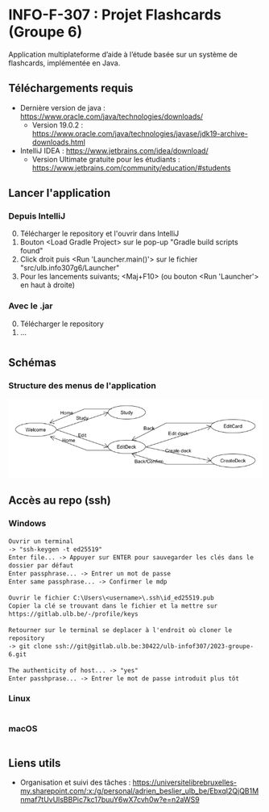 # INFO-F-307 : Projet Flashcards (Groupe 6)
Application multiplateforme d’aide à l’étude basée sur un système de flashcards, implémentée en Java.

## Téléchargements requis
* Dernière version de java : https://www.oracle.com/java/technologies/downloads/
  * Version 19.0.2 : https://www.oracle.com/java/technologies/javase/jdk19-archive-downloads.html
* IntelliJ IDEA : https://www.jetbrains.com/idea/download/
  * Version Ultimate gratuite pour les étudiants : https://www.jetbrains.com/community/education/#students

## Lancer l'application

### Depuis IntelliJ
0. Télécharger le repository et l'ouvrir dans IntelliJ
1. Bouton \<Load Gradle Project> sur le pop-up "Gradle build scripts found"
2. Click droit puis <Run 'Launcher.main()'> sur le fichier "src/ulb.info307g6/Launcher"
3. Pour les lancements suivants; <Maj+F10> (ou bouton <Run 'Launcher'> en haut à droite)

### Avec le .jar
0. Télécharger le repository
1.  ...

# 

## Schémas
### Structure des menus de l'application
![](/resources/img/menuStructure.png)

## Accès au repo (ssh)

### Windows
```
Ouvrir un terminal
-> "ssh-keygen -t ed25519"
Enter file... -> Appuyer sur ENTER pour sauvegarder les clés dans le dossier par défaut
Enter passphrase... -> Entrer un mot de passe
Enter same passphrase... -> Confirmer le mdp

Ouvrir le fichier C:\Users\<username>\.ssh\id_ed25519.pub
Copier la clé se trouvant dans le fichier et la mettre sur https://gitlab.ulb.be/-/profile/keys

Retourner sur le terminal se deplacer à l'endroit où cloner le repository
-> git clone ssh://git@gitlab.ulb.be:30422/ulb-infof307/2023-groupe-6.git

The authenticity of host... -> "yes"
Enter passhprase... -> Entrer le mot de passe introduit plus tôt
```

### Linux
```
```

### macOS
```
```

## Liens utils
- Organisation et suivi des tâches : https://universitelibrebruxelles-my.sharepoint.com/:x:/g/personal/adrien_beslier_ulb_be/EbxqI2QjQB1Mnmaf7tUvUlsBBPic7kc17buuY6wX7cvh0w?e=n2aWS9